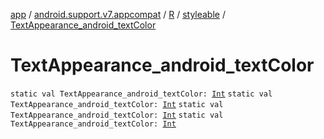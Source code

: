 [app](../../../index.md) / [android.support.v7.appcompat](../../index.md) / [R](../index.md) / [styleable](index.md) / [TextAppearance_android_textColor](.)

# TextAppearance_android_textColor

`static val TextAppearance_android_textColor: `[`Int`](https://kotlinlang.org/api/latest/jvm/stdlib/kotlin/-int/index.html)
`static val TextAppearance_android_textColor: `[`Int`](https://kotlinlang.org/api/latest/jvm/stdlib/kotlin/-int/index.html)
`static val TextAppearance_android_textColor: `[`Int`](https://kotlinlang.org/api/latest/jvm/stdlib/kotlin/-int/index.html)
`static val TextAppearance_android_textColor: `[`Int`](https://kotlinlang.org/api/latest/jvm/stdlib/kotlin/-int/index.html)